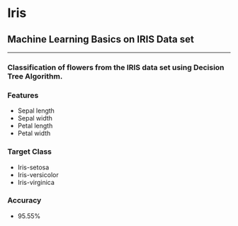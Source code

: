 # Iris
## Machine Learning Basics on IRIS Data set
--------------------------------------------------------
### Classification of flowers from the IRIS data set using Decision Tree Algorithm.


### Features
- Sepal length
- Sepal width
- Petal length
- Petal width

### Target Class
- Iris-setosa
- Iris-versicolor
- Iris-virginica

### Accuracy 
- 95.55%


